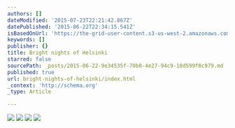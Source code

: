 ```yaml
---
authors: []
dateModified: '2015-07-23T22:21:42.867Z'
datePublished: '2015-06-22T22:34:15.541Z'
isBasedOnUrl: 'https://the-grid-user-content.s3-us-west-2.amazonaws.com/a2f3e0ae-d98e-4888-a5d9-db08308d9c2b.jpg'
keywords: []
publisher: {}
title: Bright nights of Helsinki
starred: false
sourcePath: _posts/2015-06-22-9e34535f-70b8-4e27-94c9-18d599f8c979.md
published: true
url: bright-nights-of-helsinki/index.html
_context: 'http://schema.org'
_type: Article

---
```

![](https://the-grid-user-content.s3-us-west-2.amazonaws.com/a2f3e0ae-d98e-4888-a5d9-db08308d9c2b.jpg)
![](https://the-grid-user-content.s3-us-west-2.amazonaws.com/c66325b8-36a8-49ab-aa09-64c392fa8841.jpg)
![](https://the-grid-user-content.s3-us-west-2.amazonaws.com/f9e13c9a-78fa-4ecf-af9e-b47cf186767b.jpg)
![](https://the-grid-user-content.s3-us-west-2.amazonaws.com/19fb9f80-562f-4ebf-ba6c-181776fb87ee.jpg)